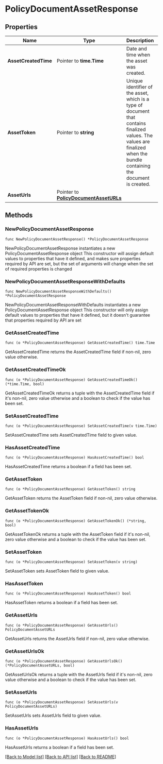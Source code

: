 # PolicyDocumentAssetResponse

## Properties

Name | Type | Description | Notes
------------ | ------------- | ------------- | -------------
**AssetCreatedTime** | Pointer to **time.Time** | Date and time when the asset was created. | [optional] 
**AssetToken** | Pointer to **string** | Unique identifier of the asset, which is a type of document that contains finalized values. The values are finalized when the bundle containing the document is created. | [optional] 
**AssetUrls** | Pointer to [**PolicyDocumentAssetURLs**](PolicyDocumentAssetURLs.md) |  | [optional] 

## Methods

### NewPolicyDocumentAssetResponse

`func NewPolicyDocumentAssetResponse() *PolicyDocumentAssetResponse`

NewPolicyDocumentAssetResponse instantiates a new PolicyDocumentAssetResponse object
This constructor will assign default values to properties that have it defined,
and makes sure properties required by API are set, but the set of arguments
will change when the set of required properties is changed

### NewPolicyDocumentAssetResponseWithDefaults

`func NewPolicyDocumentAssetResponseWithDefaults() *PolicyDocumentAssetResponse`

NewPolicyDocumentAssetResponseWithDefaults instantiates a new PolicyDocumentAssetResponse object
This constructor will only assign default values to properties that have it defined,
but it doesn't guarantee that properties required by API are set

### GetAssetCreatedTime

`func (o *PolicyDocumentAssetResponse) GetAssetCreatedTime() time.Time`

GetAssetCreatedTime returns the AssetCreatedTime field if non-nil, zero value otherwise.

### GetAssetCreatedTimeOk

`func (o *PolicyDocumentAssetResponse) GetAssetCreatedTimeOk() (*time.Time, bool)`

GetAssetCreatedTimeOk returns a tuple with the AssetCreatedTime field if it's non-nil, zero value otherwise
and a boolean to check if the value has been set.

### SetAssetCreatedTime

`func (o *PolicyDocumentAssetResponse) SetAssetCreatedTime(v time.Time)`

SetAssetCreatedTime sets AssetCreatedTime field to given value.

### HasAssetCreatedTime

`func (o *PolicyDocumentAssetResponse) HasAssetCreatedTime() bool`

HasAssetCreatedTime returns a boolean if a field has been set.

### GetAssetToken

`func (o *PolicyDocumentAssetResponse) GetAssetToken() string`

GetAssetToken returns the AssetToken field if non-nil, zero value otherwise.

### GetAssetTokenOk

`func (o *PolicyDocumentAssetResponse) GetAssetTokenOk() (*string, bool)`

GetAssetTokenOk returns a tuple with the AssetToken field if it's non-nil, zero value otherwise
and a boolean to check if the value has been set.

### SetAssetToken

`func (o *PolicyDocumentAssetResponse) SetAssetToken(v string)`

SetAssetToken sets AssetToken field to given value.

### HasAssetToken

`func (o *PolicyDocumentAssetResponse) HasAssetToken() bool`

HasAssetToken returns a boolean if a field has been set.

### GetAssetUrls

`func (o *PolicyDocumentAssetResponse) GetAssetUrls() PolicyDocumentAssetURLs`

GetAssetUrls returns the AssetUrls field if non-nil, zero value otherwise.

### GetAssetUrlsOk

`func (o *PolicyDocumentAssetResponse) GetAssetUrlsOk() (*PolicyDocumentAssetURLs, bool)`

GetAssetUrlsOk returns a tuple with the AssetUrls field if it's non-nil, zero value otherwise
and a boolean to check if the value has been set.

### SetAssetUrls

`func (o *PolicyDocumentAssetResponse) SetAssetUrls(v PolicyDocumentAssetURLs)`

SetAssetUrls sets AssetUrls field to given value.

### HasAssetUrls

`func (o *PolicyDocumentAssetResponse) HasAssetUrls() bool`

HasAssetUrls returns a boolean if a field has been set.


[[Back to Model list]](../README.md#documentation-for-models) [[Back to API list]](../README.md#documentation-for-api-endpoints) [[Back to README]](../README.md)


